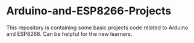 # Arduino-and-ESP8266-Projects
This repository is containing some basic projects code related to Arduino and ESP8266. Can be helpful for the new learners.

